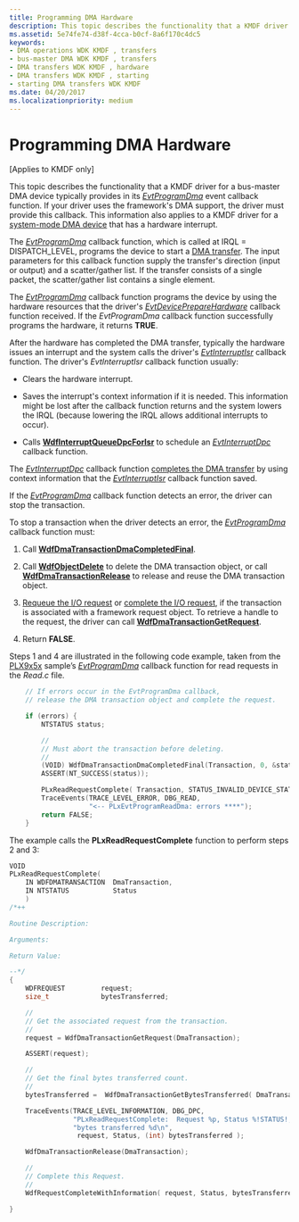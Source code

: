```yaml
---
title: Programming DMA Hardware
description: This topic describes the functionality that a KMDF driver for a bus-master DMA device typically provides in its EvtProgramDma event callback function.
ms.assetid: 5e74fe74-d38f-4cca-b0cf-8a6f170c4dc5
keywords:
- DMA operations WDK KMDF , transfers
- bus-master DMA WDK KMDF , transfers
- DMA transfers WDK KMDF , hardware
- DMA transfers WDK KMDF , starting
- starting DMA transfers WDK KMDF
ms.date: 04/20/2017
ms.localizationpriority: medium
---
```


# Programming DMA Hardware


\[Applies to KMDF only\]

This topic describes the functionality that a KMDF driver for a bus-master DMA device typically provides in its [*EvtProgramDma*](https://msdn.microsoft.com/library/windows/hardware/ff541816) event callback function. If your driver uses the framework's DMA support, the driver must provide this callback. This information also applies to a KMDF driver for a [system-mode DMA device](supporting-system-mode-dma.md) that has a hardware interrupt.




The [*EvtProgramDma*](https://msdn.microsoft.com/library/windows/hardware/ff541816) callback function, which is called at IRQL = DISPATCH\_LEVEL, programs the device to start a [DMA transfer](dma-transactions-and-dma-transfers.md). The input parameters for this callback function supply the transfer's direction (input or output) and a scatter/gather list. If the transfer consists of a single packet, the scatter/gather list contains a single element.

The [*EvtProgramDma*](https://msdn.microsoft.com/library/windows/hardware/ff541816) callback function programs the device by using the hardware resources that the driver's [*EvtDevicePrepareHardware*](https://msdn.microsoft.com/library/windows/hardware/ff540880) callback function received. If the *EvtProgramDma* callback function successfully programs the hardware, it returns **TRUE**.

After the hardware has completed the DMA transfer, typically the hardware issues an interrupt and the system calls the driver's [*EvtInterruptIsr*](https://msdn.microsoft.com/library/windows/hardware/ff541735) callback function. The driver's *EvtInterruptIsr* callback function usually:

-   Clears the hardware interrupt.

-   Saves the interrupt's context information if it is needed. This information might be lost after the callback function returns and the system lowers the IRQL (because lowering the IRQL allows additional interrupts to occur).

-   Calls [**WdfInterruptQueueDpcForIsr**](https://msdn.microsoft.com/library/windows/hardware/ff547371) to schedule an [*EvtInterruptDpc*](https://msdn.microsoft.com/library/windows/hardware/ff541721) callback function.

The [*EvtInterruptDpc*](https://msdn.microsoft.com/library/windows/hardware/ff541721) callback function [completes the DMA transfer](completing-a-dma-transfer.md) by using context information that the [*EvtInterruptIsr*](https://msdn.microsoft.com/library/windows/hardware/ff541735) callback function saved.

If the [*EvtProgramDma*](https://msdn.microsoft.com/library/windows/hardware/ff541816) callback function detects an error, the driver can stop the transaction.

To stop a transaction when the driver detects an error, the [*EvtProgramDma*](https://msdn.microsoft.com/library/windows/hardware/ff541816) callback function must:

1.  Call [**WdfDmaTransactionDmaCompletedFinal**](https://msdn.microsoft.com/library/windows/hardware/ff547049).

2.  Call [**WdfObjectDelete**](https://msdn.microsoft.com/library/windows/hardware/ff548734) to delete the DMA transaction object, or call [**WdfDmaTransactionRelease**](https://msdn.microsoft.com/library/windows/hardware/ff547114) to release and reuse the DMA transaction object.

3.  [Requeue the I/O request](requeuing-i-o-requests.md) or [complete the I/O request](completing-i-o-requests.md), if the transaction is associated with a framework request object. To retrieve a handle to the request, the driver can call [**WdfDmaTransactionGetRequest**](https://msdn.microsoft.com/library/windows/hardware/ff547094).

4.  Return **FALSE**.

Steps 1 and 4 are illustrated in the following code example, taken from the [PLX9x5x](http://go.microsoft.com/fwlink/p/?linkid=256157) sample’s [*EvtProgramDma*](https://msdn.microsoft.com/library/windows/hardware/ff541816) callback function for read requests in the *Read.c* file.

```cpp
    // If errors occur in the EvtProgramDma callback,
    // release the DMA transaction object and complete the request.

    if (errors) {
        NTSTATUS status;

        //
        // Must abort the transaction before deleting.
        //
        (VOID) WdfDmaTransactionDmaCompletedFinal(Transaction, 0, &status);
        ASSERT(NT_SUCCESS(status));

        PLxReadRequestComplete( Transaction, STATUS_INVALID_DEVICE_STATE );
        TraceEvents(TRACE_LEVEL_ERROR, DBG_READ,
                    "<-- PLxEvtProgramReadDma: errors ****");
        return FALSE;
    }
```

The example calls the **PLxReadRequestComplete** function to perform steps 2 and 3:

```cpp
VOID
PLxReadRequestComplete(
    IN WDFDMATRANSACTION  DmaTransaction,
    IN NTSTATUS           Status
    )
/*++

Routine Description:

Arguments:

Return Value:

--*/
{
    WDFREQUEST         request;
    size_t             bytesTransferred;

    //
    // Get the associated request from the transaction.
    //
    request = WdfDmaTransactionGetRequest(DmaTransaction);

    ASSERT(request);

    //
    // Get the final bytes transferred count.
    //
    bytesTransferred =  WdfDmaTransactionGetBytesTransferred( DmaTransaction );

    TraceEvents(TRACE_LEVEL_INFORMATION, DBG_DPC,
                "PLxReadRequestComplete:  Request %p, Status %!STATUS!, "
                "bytes transferred %d\n",
                 request, Status, (int) bytesTransferred );

    WdfDmaTransactionRelease(DmaTransaction);

    //
    // Complete this Request.
    //
    WdfRequestCompleteWithInformation( request, Status, bytesTransferred);

}
```









